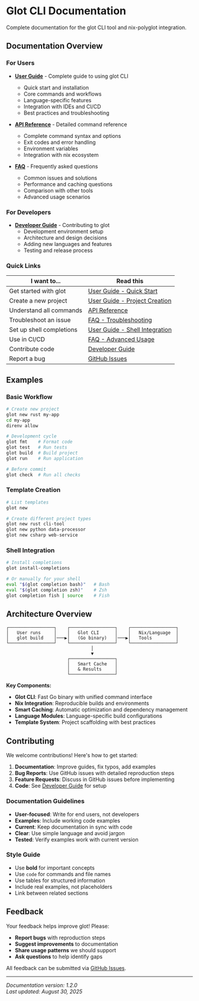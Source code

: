 # Glot CLI Documentation

Complete documentation for the glot CLI tool and nix-polyglot integration.

## Documentation Overview

### For Users

- **[User Guide](USER_GUIDE.md)** - Complete guide to using glot CLI

  - Quick start and installation
  - Core commands and workflows
  - Language-specific features
  - Integration with IDEs and CI/CD
  - Best practices and troubleshooting

- **[API Reference](API_REFERENCE.md)** - Detailed command reference

  - Complete command syntax and options
  - Exit codes and error handling
  - Environment variables
  - Integration with nix ecosystem

- **[FAQ](FAQ.md)** - Frequently asked questions
  - Common issues and solutions
  - Performance and caching questions
  - Comparison with other tools
  - Advanced usage scenarios

### For Developers

- **[Developer Guide](DEVELOPER_GUIDE.md)** - Contributing to glot
  - Development environment setup
  - Architecture and design decisions
  - Adding new languages and features
  - Testing and release process

### Quick Links

| I want to...             | Read this                                                         |
| ------------------------ | ----------------------------------------------------------------- |
| Get started with glot    | [User Guide - Quick Start](USER_GUIDE.md#quick-start)             |
| Create a new project     | [User Guide - Project Creation](USER_GUIDE.md#project-creation)   |
| Understand all commands  | [API Reference](API_REFERENCE.md)                                 |
| Troubleshoot an issue    | [FAQ - Troubleshooting](FAQ.md#troubleshooting)                   |
| Set up shell completions | [User Guide - Shell Integration](USER_GUIDE.md#shell-integration) |
| Use in CI/CD             | [FAQ - Advanced Usage](FAQ.md#advanced-usage)                     |
| Contribute code          | [Developer Guide](DEVELOPER_GUIDE.md)                             |
| Report a bug             | [GitHub Issues](https://github.com/ritzau/nix-polyglot/issues)    |

## Examples

### Basic Workflow

```bash
# Create new project
glot new rust my-app
cd my-app
direnv allow

# Development cycle
glot fmt    # Format code
glot test   # Run tests
glot build  # Build project
glot run    # Run application

# Before commit
glot check  # Run all checks
```

### Template Creation

```bash
# List templates
glot new

# Create different project types
glot new rust cli-tool
glot new python data-processor
glot new csharp web-service
```

### Shell Integration

```bash
# Install completions
glot install-completions

# Or manually for your shell
eval "$(glot completion bash)"   # Bash
eval "$(glot completion zsh)"    # Zsh
glot completion fish | source    # Fish
```

## Architecture Overview

```
┌─────────────────┐    ┌─────────────────┐    ┌─────────────────┐
│   User runs     │    │   Glot CLI      │    │   Nix/Language  │
│   glot build    │───▶│   (Go binary)   │───▶│   Tools         │
└─────────────────┘    └─────────────────┘    └─────────────────┘
                                │
                                ▼
                       ┌─────────────────┐
                       │   Smart Cache   │
                       │   & Results     │
                       └─────────────────┘
```

**Key Components:**

- **Glot CLI**: Fast Go binary with unified command interface
- **Nix Integration**: Reproducible builds and environments
- **Smart Caching**: Automatic optimization and dependency management
- **Language Modules**: Language-specific build configurations
- **Template System**: Project scaffolding with best practices

## Contributing

We welcome contributions! Here's how to get started:

1. **Documentation**: Improve guides, fix typos, add examples
2. **Bug Reports**: Use GitHub issues with detailed reproduction steps
3. **Feature Requests**: Discuss in GitHub issues before implementing
4. **Code**: See [Developer Guide](DEVELOPER_GUIDE.md) for setup

### Documentation Guidelines

- **User-focused**: Write for end users, not developers
- **Examples**: Include working code examples
- **Current**: Keep documentation in sync with code
- **Clear**: Use simple language and avoid jargon
- **Tested**: Verify examples work with current version

### Style Guide

- Use **bold** for important concepts
- Use `code` for commands and file names
- Use tables for structured information
- Include real examples, not placeholders
- Link between related sections

## Feedback

Your feedback helps improve glot! Please:

- **Report bugs** with reproduction steps
- **Suggest improvements** to documentation
- **Share usage patterns** we should support
- **Ask questions** to help identify gaps

All feedback can be submitted via [GitHub Issues](https://github.com/ritzau/nix-polyglot/issues).

---

_Documentation version: 1.2.0_  
_Last updated: August 30, 2025_
